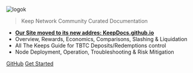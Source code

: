 <!-- _coverpage.md -->
<!--[a ver](assets/images/keepdocgraf.jpg)>
<!-- [logo](https://miro.medium.com/max/1400/1*a1rZEF1awSz0wsKdL9SuGw.jpeg)-->
![logok](https://user-images.githubusercontent.com/68087535/97370162-2713da80-188d-11eb-9a2a-4a48caac102b.png)

> Keep Network
> Community Curated Documentation

- **[Our Site moved to its new addres: KeepDocs.github.io](https://keepdocs.github.io/)**
- Overview, Rewards, Economics, Comparisons, Slashing & Liquidation
- All The Keeps Guide for TBTC Deposits/Redemptions control
- Node Deployment, Operation, Troubleshooting & Risk Mitigation


[GitHub](https://github.com/keepdocs/keepdocs.github.io/)
[Get Started](https://keepdocs.github.io/)

